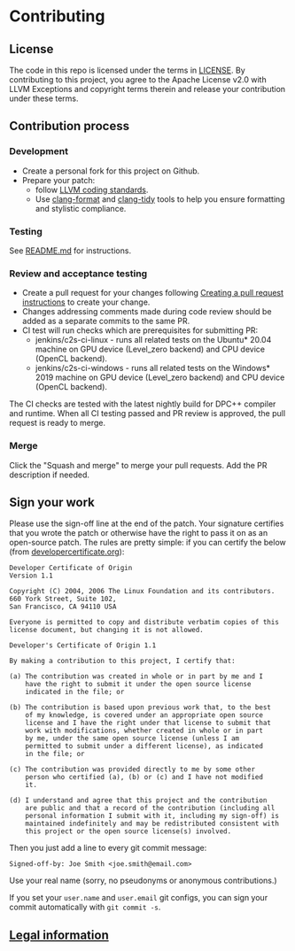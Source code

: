 # Contributing

## License
The code in this repo is licensed under the terms in [LICENSE](LICENSE). By contributing to this project, you agree to the Apache License v2.0 with LLVM Exceptions and copyright terms therein and release your contribution under these terms.

## Contribution process

### Development

- Create a personal fork for this project on Github.
- Prepare your patch:
  - follow [LLVM coding standards](https://llvm.org/docs/CodingStandards.html).
  - Use [clang-format](https://clang.llvm.org/docs/ClangFormat.html) and [clang-tidy](https://clang.llvm.org/extra/clang-tidy/) tools to help you ensure formatting and stylistic compliance.

### Testing
See [README.md](https://github.com/intel/SYCLomatic-test/blob/main/README.md) for instructions.

### Review and acceptance testing
- Create a pull request for your changes following [Creating a pull request instructions](https://help.github.com/articles/creating-a-pull-request/) to create your change.
- Changes addressing comments made during code review should be added as a separate commits to the same PR.
- CI test will run checks which are prerequisites for submitting PR:
  - jenkins/c2s-ci-linux - runs all related tests on the Ubuntu* 20.04 machine on GPU device (Level_zero backend) and CPU device (OpenCL backend).
  - jenkins/c2s-ci-windows - runs all related tests on the Windows* 2019 machine on GPU device (Level_zero backend) and CPU device (OpenCL backend).

The CI checks are tested with the latest nightly build for DPC++ compiler and runtime.
When all CI testing passed and PR review is approved, the pull request is ready to merge.

### Merge
Click the "Squash and merge" to merge your pull requests. Add the PR description if needed.


## Sign your work

Please use the sign-off line at the end of the patch. Your signature certifies that you wrote the patch or otherwise have the right to pass it on as an open-source patch. The rules are pretty simple: if you can certify
the below (from [developercertificate.org](http://developercertificate.org/)):

```
Developer Certificate of Origin
Version 1.1

Copyright (C) 2004, 2006 The Linux Foundation and its contributors.
660 York Street, Suite 102,
San Francisco, CA 94110 USA

Everyone is permitted to copy and distribute verbatim copies of this
license document, but changing it is not allowed.

Developer's Certificate of Origin 1.1

By making a contribution to this project, I certify that:

(a) The contribution was created in whole or in part by me and I
    have the right to submit it under the open source license
    indicated in the file; or

(b) The contribution is based upon previous work that, to the best
    of my knowledge, is covered under an appropriate open source
    license and I have the right under that license to submit that
    work with modifications, whether created in whole or in part
    by me, under the same open source license (unless I am
    permitted to submit under a different license), as indicated
    in the file; or

(c) The contribution was provided directly to me by some other
    person who certified (a), (b) or (c) and I have not modified
    it.

(d) I understand and agree that this project and the contribution
    are public and that a record of the contribution (including all
    personal information I submit with it, including my sign-off) is
    maintained indefinitely and may be redistributed consistent with
    this project or the open source license(s) involved.
```

Then you just add a line to every git commit message:

    Signed-off-by: Joe Smith <joe.smith@email.com>

Use your real name (sorry, no pseudonyms or anonymous contributions.)

If you set your `user.name` and `user.email` git configs, you can sign your
commit automatically with `git commit -s`.


## [Legal information](legal_information.md)

